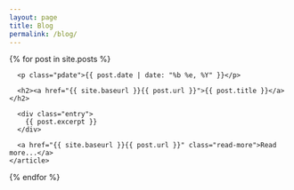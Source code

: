 ```yaml
---
layout: page
title: Blog
permalink: /blog/
---
```


<div class="posts">
  {% for post in site.posts %}
    <article class="post">

      <p class="pdate">{{ post.date | date: "%b %e, %Y" }}</p>

      <h2><a href="{{ site.baseurl }}{{ post.url }}">{{ post.title }}</a></h2>

      <div class="entry">
        {{ post.excerpt }}
      </div>

      <a href="{{ site.baseurl }}{{ post.url }}" class="read-more">Read more...</a>
    </article>
  {% endfor %}

</div>
